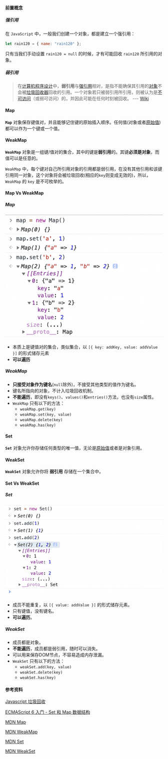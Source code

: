 #### 前置概念

##### 强引用

在 `JavaScript` 中，一般我们创建一个对象，都是建立一个强引用：

```js
let rain120 = { name: "rain120" };
```

只有当我们手动设置 `rain120 = null` 的时候，才有可能回收 `rain120` 所引用的对象。

##### 弱引用

> 在[计算机程序设计](https://zh.wikipedia.org/wiki/计算机程序设计)中，**弱引用**与[强引用](https://zh.wikipedia.org/w/index.php?title=强引用&action=edit&redlink=1)相对，是指不能确保其引用的[对象](https://zh.wikipedia.org/wiki/对象_(计算机科学))不会被[垃圾回收器](https://zh.wikipedia.org/wiki/垃圾回收器)回收的引用。一个对象若只被弱引用所引用，则被认为是[不可访问](https://zh.wikipedia.org/wiki/不可访问内存)（或弱可访问）的，并因此可能在任何时刻被回收。   --- [Wiki](https://zh.wikipedia.org/zh-cn/%E5%BC%B1%E5%BC%95%E7%94%A8)

#### Map

**`Map`** 对象保存键值对，并且能够记住键的原始插入顺序。任何值(对象或者[原始值](https://developer.mozilla.org/zh-CN/docs/Glossary/Primitive)) 都可以作为一个键或一个值。

#### WeakMap

**`WeakMap`** 对象是一组键/值对的集合，其中的键是**弱引用**的。其键**必须是对象**，而值可以是任意的。

`WeakMap` 中，每个键对自己所引用对象的引用都是弱引用，在没有其他引用和该键引用同一对象，这个对象将会被垃圾回收(相应的`key`则变成无效的)，所以，`WeakMap` 的 `key` 是不可枚举的。

#### Map Vs WeakMap

##### Map

![Map-value.png](./images/Map-value.png)

- 本质上是键值对的集合，类似集合，以 `[{ key: addKey, value: addValue }]` 的形式储存元素
- **可以遍历**

##### WeakMap

- **只接受对象作为键名**(`null`除外)，不接受其他类型的值作为键名。
- 键名所指向的对象，不计入垃圾回收机制。
- **不能遍历**，即没有`keys()`、`values()`和`entries()`方法，也没有`size`属性。
- `WeakMap` 只有以下的方法：
  - `weakMap.get(key)`
  - `weakMap.set(key, value)`
  - `weakMap.delete(key)`
  - `weakMap.has(key)`

#### Set

**`Set`** 对象允许你存储任何类型的唯一值，无论是[原始值](https://developer.mozilla.org/zh-CN/docs/Glossary/Primitive)或者是对象引用。

#### WeakSet

**`WeakSet`** 对象允许你将 **弱引用** 存储在一个集合中。

#### Set Vs WeakSet

##### Set

![Set-value.png](./images/Set-value.png)

- 成员不能重复，以 `[{ value: addValue }]` 的形式储存元素。
- 只有键值，没有键名。
- **可以遍历**。

##### WeakSet

- 成员都是对象。
- **不能遍历**，成员都是弱引用，随时可以消失。
- 可以用来保存DOM节点，不容易造成内存泄漏。
- `WeakSet` 只有以下的方法：
  - `weakSet.add(key, value)`
  - `weakSet.delete(key)`
  - `weakSet.has(key)`

#### 参考资料

[Javascript 垃圾回收](notes/javascript/key-concept/garbage-collection.md)

[ECMAScript 6 入门 - Set 和 Map 数据结构](https://es6.ruanyifeng.com/#docs/set-map)

[MDN Map](https://developer.mozilla.org/zh-CN/docs/Web/JavaScript/Reference/Global_Objects/Map)

[MDN WeakMap](https://developer.mozilla.org/zh-CN/docs/Web/JavaScript/Reference/Global_Objects/WeakMap)

[MDN Set](https://developer.mozilla.org/zh-CN/docs/Web/JavaScript/Reference/Global_Objects/Set)

[MDN WeakSet](https://developer.mozilla.org/zh-CN/docs/Web/JavaScript/Reference/Global_Objects/WeakSet)

